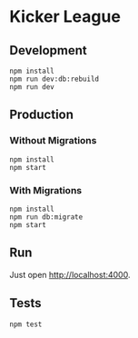 # Kicker League


## Development

```
npm install
npm run dev:db:rebuild
npm run dev
```


## Production

### Without Migrations

```
npm install
npm start
```

### With Migrations

```
npm install
npm run db:migrate
npm start
```


## Run

Just open [http://localhost:4000](http://localhost:4000).


## Tests

```
npm test
```